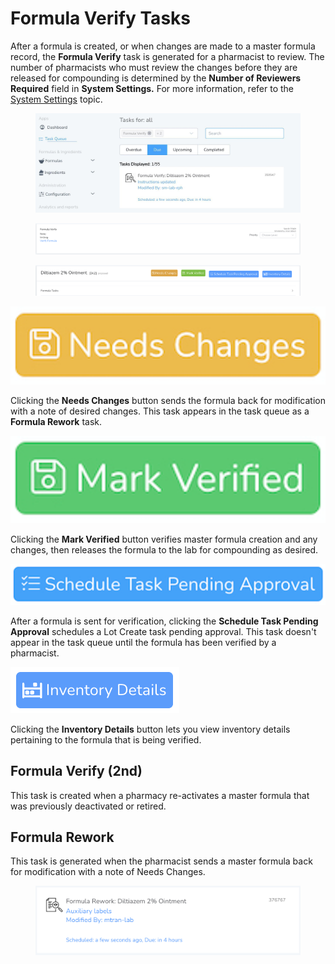 # Formula Verify Tasks

After a formula is created, or when changes are made to a master formula record, the **Formula Verify** task is generated for a pharmacist to review. The number of pharmacists who must review the changes before they are released for compounding is determined by the **Number of Reviewers Required** field in **System Settings.** For more information, refer to the [System Settings](../configuration/system-settings/) topic.

<figure><img src="../.gitbook/assets/image (56).png" alt=""><figcaption></figcaption></figure>

<figure><img src="../.gitbook/assets/image (57).png" alt=""><figcaption></figcaption></figure>

<figure><img src="../.gitbook/assets/image (58).png" alt=""><figcaption></figcaption></figure>

![](<../.gitbook/assets/image (59).png>)   &#x20;

Clicking the **Needs Changes** button sends the formula back for modification with a note of desired changes. This task appears in the task queue as a **Formula Rework** task.

![](<../.gitbook/assets/image (60).png>)   &#x20;

Clicking the **Mark Verified** button verifies master formula creation and any changes, then releases the formula to the lab for compounding as desired.

![](<../.gitbook/assets/image (61).png>)   &#x20;

After a formula is sent for verification, clicking the **Schedule Task Pending Approval** schedules a Lot Create task pending approval. This task doesn't appear in the task queue until the formula has been verified by a pharmacist.

![](<../.gitbook/assets/image (63).png>)   &#x20;

Clicking the **Inventory Details** button lets you view inventory details pertaining to the formula that is being verified.

## Formula Verify (2nd)

This task is created when a pharmacy re-activates a master formula that was previously deactivated or retired.

## Formula Rework

This task is generated when the pharmacist sends a master formula back for modification with a note of Needs Changes.

<figure><img src="../.gitbook/assets/image (64).png" alt="" width="563"><figcaption></figcaption></figure>
